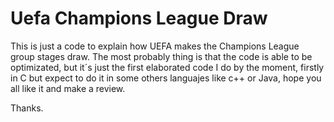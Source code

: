 # Uefa Champions League Draw

This is just a code to explain how UEFA makes the Champions League group stages draw. The most probably thing is that the code is able to be optimizated, but it´s just the first elaborated code I do by the moment, firstly in C but expect to do it in some others languajes like c++ or Java, hope you all like it and make a review.

Thanks.
